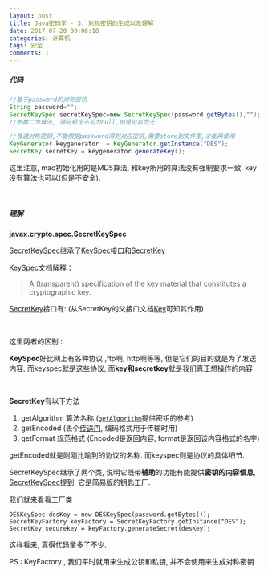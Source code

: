 ```yaml
---
layout: post
title: Java密码学 - 3. 对称密钥的生成以及理解
date: 2017-07-20 00:06:18
categories: 计算机
tags: 安全 
comments: 1
---
```




##### **代码**

```java
//基于password的对称密钥
String password="";
SecretKeySpec secretKeySpec=new SecretKeySpec(password.getBytes(),"");
//参数二为算法, 源码规定不可为null,但是可以为无
```
```java
//普通对称密钥,不能根据password得到对应密钥,需要store到文件里,才能再使用
KeyGenerator keygenerator  = KeyGenerator.getInstance("DES");
SecretKey secretKey = keygenerator.generateKey();
```

这里注意, mac初始化用的是MD5算法, 和key所用的算法没有强制要求一致. key没有算法也可以(但是不安全).

<br>

##### **理解**


**javax.crypto.spec.SecretKeySpec**



[SecretKeySpec](https://docs.oracle.com/javase/7/docs/api/javax/crypto/spec/SecretKeySpec.html)继承了[KeySpec](https://docs.oracle.com/javase/7/docs/api/java/security/spec/KeySpec.html)接口和[SecretKey](https://docs.oracle.com/javase/7/docs/api/javax/crypto/SecretKey.html)


[KeySpec](https://docs.oracle.com/javase/7/docs/api/java/security/spec/KeySpec.html)文档解释：

> A (transparent) specification of the key material that constitutes a cryptographic key.


[SecretKey](https://docs.oracle.com/javase/7/docs/api/javax/crypto/SecretKey.html)接口有:   (从SecretKey的父接口文档[Key](https://docs.oracle.com/javase/7/docs/api/java/security/Key.html)可知其作用)

<br>

这里两者的区别 :

**KeySpec**好比网上有各种协议 ,ftp啊, http啊等等, 但是它们的目的就是为了发送内容,  而keyspec就是这些协议, 而**key和secretkey**就是我们真正想操作的内容

<br>

**SecretKey**有以下方法

1. getAlgorithm 算法名称 ([`getAlgorithm`](https://docs.oracle.com/javase/7/docs/api/java/security/Key.html#getAlgorithm())提供密钥的参考)
2. getEncoded  (丢个[传送门](https://docs.oracle.com/javase/7/docs/api/java/security/Key.html), 编码格式用于传输时用)
3. getFormat 规范格式 (Encoded是返回内容, format是返回该内容格式的名字)

getEncoded就是刚刚比喻到的协议的名称. 而keyspec则是协议的具体细节.





SecretKeySpec继承了两个类, 说明它既带**辅助**的功能有能提供**密钥的内容信息**, [SecretKeySpec](https://docs.oracle.com/javase/7/docs/api/javax/crypto/spec/SecretKeySpec.html)提到, 它是简易版的钥匙工厂. 

我们就来看看工厂类

```
DESKeySpec desKey = new DESKeySpec(password.getBytes());
SecretKeyFactory keyFactory = SecretKeyFactory.getInstance("DES");
SecretKey securekey = keyFactory.generateSecret(desKey);
```

这样看来, 真得代码量多了不少.

PS : KeyFactory , 我们平时就用来生成公钥和私钥, 并不会使用来生成对称密钥




